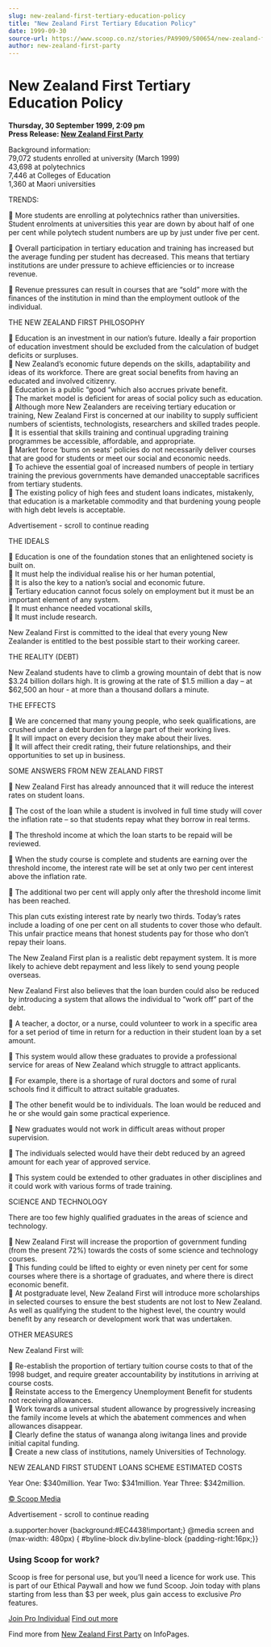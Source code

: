 ```yaml
---
slug: new-zealand-first-tertiary-education-policy
title: "New Zealand First Tertiary Education Policy"
date: 1999-09-30
source-url: https://www.scoop.co.nz/stories/PA9909/S00654/new-zealand-first-tertiary-education-policy.htm
author: new-zealand-first-party
---
```

New Zealand First Tertiary Education Policy
===========================================

**Thursday, 30 September 1999, 2:09 pm**  
**Press Release: [New Zealand First Party](https://info.scoop.co.nz/New_Zealand_First_Party)**

  
Background information:  
79,072 students enrolled at university (March 1999)  
43,698 at polytechnics  
7,446 at Colleges of Education  
1,360 at Maori universities

TRENDS:

 More students are enrolling at polytechnics rather than universities. Student enrolments at universities this year are down by about half of one per cent while polytech student numbers are up by just under five per cent.

 Overall participation in tertiary education and training has increased but the average funding per student has decreased. This means that tertiary institutions are under pressure to achieve efficiencies or to increase revenue.

 Revenue pressures can result in courses that are “sold” more with the finances of the institution in mind than the employment outlook of the individual.

THE NEW ZEALAND FIRST PHILOSOPHY

 Education is an investment in our nation’s future. Ideally a fair proportion of education investment should be excluded from the calculation of budget deficits or surpluses.  
 New Zealand’s economic future depends on the skills, adaptability and ideas of its workforce. There are great social benefits from having an educated and involved citizenry.  
 Education is a public “good “which also accrues private benefit.  
 The market model is deficient for areas of social policy such as education.  
 Although more New Zealanders are receiving tertiary education or training, New Zealand First is concerned at our inability to supply sufficient numbers of scientists, technologists, researchers and skilled trades people.  
 It is essential that skills training and continual upgrading training programmes be accessible, affordable, and appropriate.  
 Market force ‘bums on seats’ policies do not necessarily deliver courses that are good for students or meet our social and economic needs.  
 To achieve the essential goal of increased numbers of people in tertiary training the previous governments have demanded unacceptable sacrifices from tertiary students.  
 The existing policy of high fees and student loans indicates, mistakenly, that education is a marketable commodity and that burdening young people with high debt levels is acceptable.

Advertisement - scroll to continue reading





THE IDEALS

 Education is one of the foundation stones that an enlightened society is built on.  
 It must help the individual realise his or her human potential,  
 It is also the key to a nation’s social and economic future.  
 Tertiary education cannot focus solely on employment but it must be an important element of any system.  
 It must enhance needed vocational skills,  
 It must include research.

New Zealand First is committed to the ideal that every young New Zealander is entitled to the best possible start to their working career.

THE REALITY (DEBT)

New Zealand students have to climb a growing mountain of debt that is now $3.24 billion dollars high. It is growing at the rate of $1.5 million a day – at $62,500 an hour - at more than a thousand dollars a minute.

THE EFFECTS

 We are concerned that many young people, who seek qualifications, are crushed under a debt burden for a large part of their working lives.  
 It will impact on every decision they make about their lives.  
 It will affect their credit rating, their future relationships, and their opportunities to set up in business.

SOME ANSWERS FROM NEW ZEALAND FIRST

 New Zealand First has already announced that it will reduce the interest rates on student loans.

 The cost of the loan while a student is involved in full time study will cover the inflation rate – so that students repay what they borrow in real terms.

 The threshold income at which the loan starts to be repaid will be reviewed.

 When the study course is complete and students are earning over the threshold income, the interest rate will be set at only two per cent interest above the inflation rate.

 The additional two per cent will apply only after the threshold income limit has been reached.

This plan cuts existing interest rate by nearly two thirds. Today’s rates include a loading of one per cent on all students to cover those who default. This unfair practice means that honest students pay for those who don’t repay their loans.

The New Zealand First plan is a realistic debt repayment system. It is more likely to achieve debt repayment and less likely to send young people overseas.

New Zealand First also believes that the loan burden could also be reduced by introducing a system that allows the individual to “work off” part of the debt.

 A teacher, a doctor, or a nurse, could volunteer to work in a specific area for a set period of time in return for a reduction in their student loan by a set amount.

 This system would allow these graduates to provide a professional service for areas of New Zealand which struggle to attract applicants.

 For example, there is a shortage of rural doctors and some of rural schools find it difficult to attract suitable graduates.

 The other benefit would be to individuals. The loan would be reduced and he or she would gain some practical experience.

 New graduates would not work in difficult areas without proper supervision.

 The individuals selected would have their debt reduced by an agreed amount for each year of approved service.

 This system could be extended to other graduates in other disciplines and it could work with various forms of trade training.

  
SCIENCE AND TECHNOLOGY

There are too few highly qualified graduates in the areas of science and technology.

 New Zealand First will increase the proportion of government funding (from the present 72%) towards the costs of some science and technology courses.  
 This funding could be lifted to eighty or even ninety per cent for some courses where there is a shortage of graduates, and where there is direct economic benefit.  
 At postgraduate level, New Zealand First will introduce more scholarships in selected courses to ensure the best students are not lost to New Zealand. As well as qualifying the student to the highest level, the country would benefit by any research or development work that was undertaken.

OTHER MEASURES

New Zealand First will:

 Re-establish the proportion of tertiary tuition course costs to that of the 1998 budget, and require greater accountability by institutions in arriving at course costs.  
 Reinstate access to the Emergency Unemployment Benefit for students not receiving allowances.  
 Work towards a universal student allowance by progressively increasing the family income levels at which the abatement commences and when allowances disappear.  
 Clearly define the status of wananga along iwitanga lines and provide initial capital funding.  
 Create a new class of institutions, namely Universities of Technology.

NEW ZEALAND FIRST STUDENT LOANS SCHEME ESTIMATED COSTS

Year One: $340million. Year Two: $341million. Year Three: $342million.  

[© Scoop Media](http://www.scoop.co.nz/about/terms.html)  

Advertisement - scroll to continue reading



a.supporter:hover {background:#EC4438!important;} @media screen and (max-width: 480px) { #byline-block div.byline-block {padding-right:16px;}}

### Using Scoop for work?

Scoop is free for personal use, but you’ll need a licence for work use. This is part of our Ethical Paywall and how we fund Scoop. Join today with plans starting from less than $3 per week, plus gain access to exclusive _Pro_ features.  
  
[Join Pro Individual](https://pro.scoop.co.nz/Individual/?from=ProIn24) [Find out more](https://pro.scoop.co.nz/using-scoop-for-work/?from=ProIn24)

Find more from [New Zealand First Party](https://info.scoop.co.nz/New_Zealand_First_Party) on InfoPages.